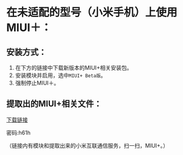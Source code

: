 # 在未适配的型号（小米手机）上使用MIUI＋：

## 安装方式：
1. 在下方的链接中下载新版本的MIUI+相关安装包。
2. 安装模块并启用，选中```MIUI+ Beta版```。
3. 强制停止MIUI＋。


## 提取出的MIUI+相关文件：
[下载链接](https://wws.lanzous.com/b01u1if2d)


密码:h61h

（链接内有模块和提取出来的小米互联通信服务，扫一扫，MIUI+。）
